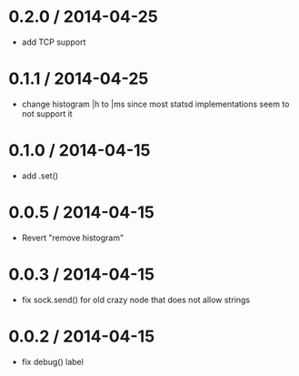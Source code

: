 
0.2.0 / 2014-04-25
==================

 * add TCP support

0.1.1 / 2014-04-25
==================

 * change histogram |h to |ms since most statsd implementations seem to not support it

0.1.0 / 2014-04-15
==================

 * add .set()

0.0.5 / 2014-04-15
==================

 * Revert "remove histogram"

0.0.3 / 2014-04-15
==================

 * fix sock.send() for old crazy node that does not allow strings

0.0.2 / 2014-04-15
==================

 * fix debug() label
